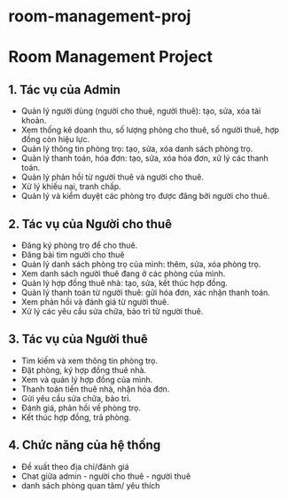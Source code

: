 # room-management-proj
# Room Management Project

## 1. Tác vụ của Admin
- Quản lý người dùng (người cho thuê, người thuê): tạo, sửa, xóa tài khoản.
- Xem thống kê doanh thu, số lượng phòng cho thuê, số người thuê, hợp đồng còn hiệu lực.
- Quản lý thông tin phòng trọ: tạo, sửa, xóa danh sách phòng trọ.
- Quản lý thanh toán, hóa đơn: tạo, sửa, xóa hóa đơn, xử lý các thanh toán.
- Quản lý phản hồi từ người thuê và người cho thuê.
- Xử lý khiếu nại, tranh chấp.
- Quản lý và kiểm duyệt các phòng trọ được đăng bởi người cho thuê.

## 2. Tác vụ của Người cho thuê
- Đăng ký phòng trọ để cho thuê.
- Đăng bài tìm người cho thuê
- Quản lý danh sách phòng trọ của mình: thêm, sửa, xóa phòng trọ.
- Xem danh sách người thuê đang ở các phòng của mình.
- Quản lý hợp đồng thuê nhà: tạo, sửa, kết thúc hợp đồng.
- Quản lý thanh toán từ người thuê: gửi hóa đơn, xác nhận thanh toán.
- Xem phản hồi và đánh giá từ người thuê.
- Xử lý các yêu cầu sửa chữa, bảo trì từ người thuê.

## 3. Tác vụ của Người thuê
- Tìm kiếm và xem thông tin phòng trọ.
- Đặt phòng, ký hợp đồng thuê nhà.
- Xem và quản lý hợp đồng của mình.
- Thanh toán tiền thuê nhà, nhận hóa đơn.
- Gửi yêu cầu sửa chữa, bảo trì.
- Đánh giá, phản hồi về phòng trọ.
- Kết thúc hợp đồng, trả phòng.

## 4. Chức năng của hệ thống
- Đề xuất theo địa chỉ/đánh giá
- Chat giữa admin - người cho thuê - người thuê
- danh sách phòng quan tâm/ yêu thích

